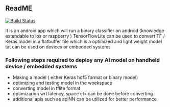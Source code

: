 ## ReadME

[![Build Status](https://travis-ci.org/joemccann/dillinger.svg?branch=master)](https://travis-ci.org/joemccann/dillinger)

It is an android app which will run  a binary classifier on android (knowledge extendable to ios or raspberry )
TensorFlowLite can be used to convert TF / Keras model in a flatbuffer file which is a optimized and light weight model tat can be used on devices or embedded systems 

### Following steps required to deploy any AI model on handheld device / embedded systems 
  - Making a model ( either Keras hdf5 format or binary model)
  - optimizing and testing model in the woekspace 
  - converting model in tflite format 
  - optimizarion wrt latency, space etx can be done before converting 
  - additional apis such as apiNN can be utilized for better performance
